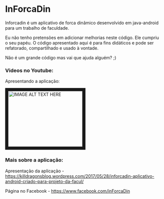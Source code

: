 # InForcaDin

Inforcadin é um aplicativo de forca dinâmico desenvolvido em java-android para um trabalho de faculdade.

Eu não tenho pretensões em adicionar melhorias neste código. Ele cumpriu o seu papéu. O código apresentado aqui é para fins didáticos e pode ser refatorado, compartilhado e usado à vontade. 

Não é um grande código mas vai que ajuda alguém? ;)

### Videos no Youtube:

Apresentando a aplicação:

<a href="http://www.youtube.com/watch?feature=player_embedded&v=x-7K4ANMCPs
" target="_blank"><img src="http://img.youtube.com/vi/x-7K4ANMCPs/0.jpg" 
alt="IMAGE ALT TEXT HERE" width="240" height="180" border="10" /></a>

### Mais sobre a aplicação:

Apresentação da aplicação - https://killdragonsblog.wordpress.com/2017/05/28/inforcadin-aplicativo-android-criado-para-projeto-da-facul/

Página no Facebook - https://www.facebook.com/inForcaDin
